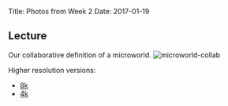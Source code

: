Title: Photos from Week 2
Date: 2017-01-19

## Lecture

Our collaborative definition of a microworld.
![microworld-collab]({filename}/images/microworld-collab-defn-1080p.jpg)

Higher resolution versions:

* [8k]({filename}/images/microworld-collab-defn-8k.jpg)
* [4k]({filename}/images/microworld-collab-defn-4k.jpg)
